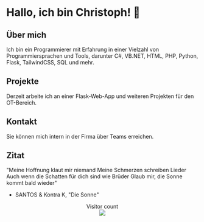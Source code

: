 # Hallo, ich bin Christoph! 👋

## Über mich
Ich bin ein Programmierer mit Erfahrung in einer Vielzahl von Programmiersprachen und Tools, darunter C#, VB.NET, HTML, PHP, Python, Flask, TailwindCSS, SQL und mehr.

## Projekte
Derzeit arbeite ich an einer Flask-Web-App und weiteren Projekten für den OT-Bereich.

## Kontakt
Sie können mich intern in der Firma über Teams erreichen.

## Zitat
"Meine Hoffnung klaut mir niemand
Meine Schmerzen schreiben Lieder
Auch wenn die Schatten für dich sind wie Brüder
Glaub mir, die Sonne kommt bald wieder"
- SANTOS & Kontra K, "Die Sonne"


<p align="center"> 
  Visitor count<br>
  <img src="https://profile-counter.glitch.me/PPChristopHerzlieb/count.svg" />
</p>
